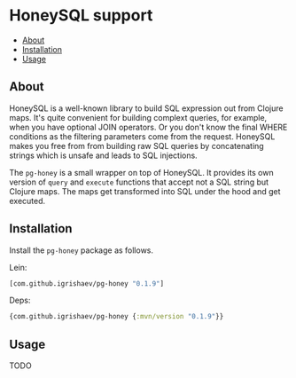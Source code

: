 # HoneySQL support

<!-- toc -->

- [About](#about)
- [Installation](#installation)
- [Usage](#usage)

<!-- tocstop -->

## About

HoneySQL is a well-known library to build SQL expression out from Clojure
maps. It's quite convenient for building complext queries, for example, when you
have optional JOIN operators. Or you don't know the final WHERE conditions as
the filtering parameters come from the request. HoneySQL makes you free from
from building raw SQL queries by concatenating strings which is unsafe and leads
to SQL injections.

The `pg-honey` is a small wrapper on top of HoneySQL. It provides its own
version of `query` and `execute` functions that accept not a SQL string but
Clojure maps. The maps get transformed into SQL under the hood and get executed.

## Installation

Install the `pg-honey` package as follows.

Lein:

~~~clojure
[com.github.igrishaev/pg-honey "0.1.9"]
~~~

Deps:

~~~clojure
{com.github.igrishaev/pg-honey {:mvn/version "0.1.9"}}
~~~

## Usage

TODO
